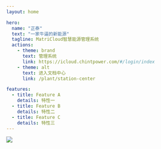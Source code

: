 ```yaml
---
layout: home

hero:
  name: "正泰"
  text: "一家牛逼的新能源"
  tagline: MatriCloud智慧能源管理系统
  actions:
    - theme: brand
      text: 管理系统
      link: https://icloud.chintpower.com/#/login/index
    - theme: alt
      text: 进入文档中心
      link: /plant/station-center

features:
  - title: Feature A
    details: 特性一
  - title: Feature B
    details: 特性二
  - title: Feature C
    details: 特性三
---
```


 <img src="/assets/homepage.png">
